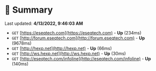 # 📖 Summary
Last updated: **4/13/2022, 9:46:03 AM**

- `GET` [https://eseqtech.com](https://eseqtech.com) - **Up** (234ms)
- `GET` [http://forum.eseqtech.com](http://forum.eseqtech.com) - **Up** (9678ms)
- `GET` [http://hexp.net](http://hexp.net) - **Up** (66ms)
- `GET` [http://ws.hexp.net](http://ws.hexp.net) - **Up** (30ms)
- `GET` [http://eseqtech.com/infoline](http://eseqtech.com/infoline) - **Up** (140ms)
